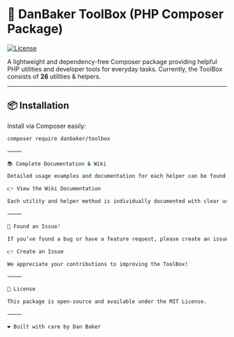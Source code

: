 # 🧰 DanBaker ToolBox (PHP Composer Package)

[![License](https://img.shields.io/badge/license-MIT-blue.svg)](LICENSE)

A lightweight and dependency-free Composer package providing helpful PHP utilities and developer tools for everyday tasks. Currently, the ToolBox consists of **26** utilities & helpers.

---

## 📦 Installation

Install via Composer easily:

```bash
composer require danbaker/toolbox

⸻

📚 Complete Documentation & Wiki

Detailed usage examples and documentation for each helper can be found in the project’s Wiki:

👉 View the Wiki Documentation

Each utility and helper method is individually documented with clear usage examples, explanations, and version histories.

⸻

🐞 Found an Issue?

If you’ve found a bug or have a feature request, please create an issue clearly describing your request:

👉 Create an Issue

We appreciate your contributions to improving the ToolBox!

⸻

📜 License

This package is open-source and available under the MIT License.

⸻

❤️ Built with care by Dan Baker